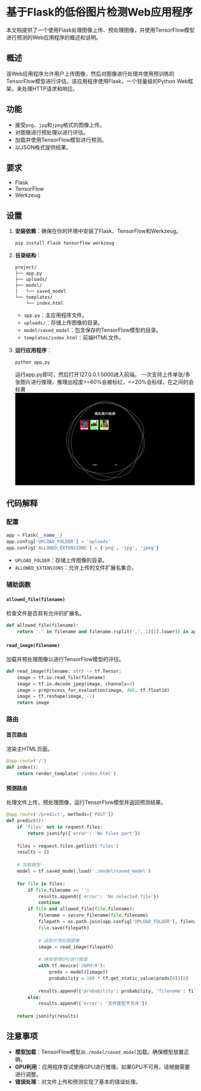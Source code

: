 # 基于Flask的低俗图片检测Web应用程序

本文档提供了一个使用Flask处理图像上传、预处理图像，并使用TensorFlow模型进行预测的Web应用程序的概述和说明。

## 概述

该Web应用程序允许用户上传图像，然后对图像进行处理并使用预训练的TensorFlow模型进行评估。该应用程序使用Flask，一个轻量级的Python
Web框架，来处理HTTP请求和响应。

## 功能

- 接受`png`、`jpg`和`jpeg`格式的图像上传。
- 对图像进行预处理以进行评估。
- 加载并使用TensorFlow模型进行预测。
- 以JSON格式提供结果。

## 要求

- Flask
- TensorFlow
- Werkzeug

## 设置

1. **安装依赖**：确保在你的环境中安装了Flask、TensorFlow和Werkzeug。
   ```sh
   pip install Flask tensorflow werkzeug
   ```
2. **目录结构**：
   ```
   project/
   ├── app.py
   ├── uploads/
   ├── model/
   │   └── saved_model
   └── templates/
       └── index.html
   ```
    - `app.py`：主应用程序文件。
    - `uploads/`：存储上传图像的目录。
    - `model/saved_model`：包含保存的TensorFlow模型的目录。
    - `templates/index.html`：前端HTML文件。

3. **运行应用程序**：
   ```sh
   python app.py
   ```
   运行app.py即可，然后打开127.0.0.1:5000进入前端。
   一次支持上传单张/多张图片进行推理，推理出程度>=60%会被标红，<=20%会标绿，在之间的会标黄
   ![img1.png](screenshots%2Fimg1.png)

## 代码解释

### 配置

```python
app = Flask(__name__)
app.config['UPLOAD_FOLDER'] = 'uploads'
app.config['ALLOWED_EXTENSIONS'] = {'png', 'jpg', 'jpeg'}
```

- `UPLOAD_FOLDER`：存储上传图像的目录。
- `ALLOWED_EXTENSIONS`：允许上传的文件扩展名集合。

### 辅助函数

#### `allowed_file(filename)`

检查文件是否具有允许的扩展名。

```python
def allowed_file(filename):
    return '.' in filename and filename.rsplit('.', 1)[1].lower() in app.config['ALLOWED_EXTENSIONS']
```

#### `read_image(filename)`

加载并预处理图像以进行TensorFlow模型的评估。

```python
def read_image(filename: str) -> tf.Tensor:
    image = tf.io.read_file(filename)
    image = tf.io.decode_jpeg(image, channels=3)
    image = preprocess_for_evaluation(image, 480, tf.float16)
    image = tf.reshape(image, -1)
    return image
```

### 路由

#### 首页路由

渲染主HTML页面。

```python
@app.route('/')
def index():
    return render_template('/index.html')
```

#### 预测路由

处理文件上传，预处理图像，运行TensorFlow模型并返回预测结果。

```python
@app.route('/predict', methods=['POST'])
def predict():
    if 'files' not in request.files:
        return jsonify({'error': 'No files part'})

    files = request.files.getlist('files')
    results = []

    # 加载模型
    model = tf.saved_model.load('./model/saved_model')

    for file in files:
        if file.filename == '':
            results.append({'error': 'No selected file'})
            continue
        if file and allowed_file(file.filename):
            filename = secure_filename(file.filename)
            filepath = os.path.join(app.config['UPLOAD_FOLDER'], filename)
            file.save(filepath)

            # 读取并预处理图像
            image = read_image(filepath)

            # 确保使用GPU进行推理
            with tf.device('/GPU:0'):
                preds = model([image])
                probability = 100 * tf.get_static_value(preds[0])[0]

            results.append({'probability': probability, 'filename': filename})
        else:
            results.append({'error': '文件类型不允许'})

    return jsonify(results)
```

## 注意事项

- **模型加载**：TensorFlow模型从`./model/saved_model`加载。确保模型放置正确。
- **GPU利用**：应用程序尝试使用GPU进行推理。如果GPU不可用，请根据需要进行调整。
- **错误处理**：对文件上传和预测实现了基本的错误处理。
